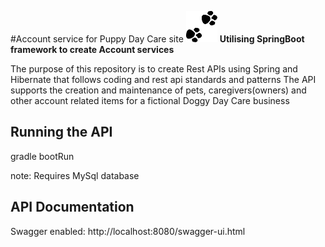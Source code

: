 #Account service for Puppy Day Care site   ![Paws](assets/paws.png "Logo Title Text 1") 
**Utilising SpringBoot framework to create Account services**

The purpose of this repository is to create Rest APIs using Spring and Hibernate that follows coding and rest api standards and patterns
The API supports the creation and maintenance of pets, caregivers(owners) and other account related items for a fictional Doggy Day Care business 

## Running the API 
gradle bootRun 

note: Requires MySql database

## API Documentation
Swagger enabled: http://localhost:8080/swagger-ui.html